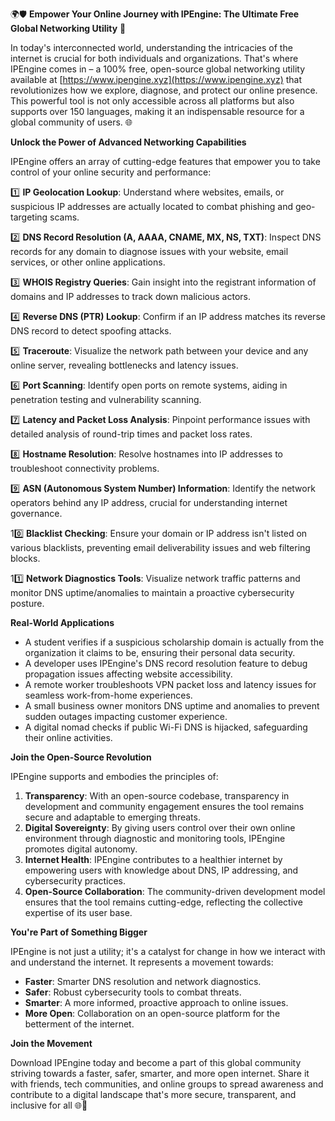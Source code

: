 🌍🛡️ **Empower Your Online Journey with IPEngine: The Ultimate Free Global Networking Utility** 🚀

In today's interconnected world, understanding the intricacies of the internet is crucial for both individuals and organizations. That's where IPEngine comes in – a 100% free, open-source global networking utility available at [https://www.ipengine.xyz](https://www.ipengine.xyz) that revolutionizes how we explore, diagnose, and protect our online presence. This powerful tool is not only accessible across all platforms but also supports over 150 languages, making it an indispensable resource for a global community of users. 🌐

**Unlock the Power of Advanced Networking Capabilities**

IPEngine offers an array of cutting-edge features that empower you to take control of your online security and performance:

1️⃣ **IP Geolocation Lookup**: Understand where websites, emails, or suspicious IP addresses are actually located to combat phishing and geo-targeting scams.

2️⃣ **DNS Record Resolution (A, AAAA, CNAME, MX, NS, TXT)**: Inspect DNS records for any domain to diagnose issues with your website, email services, or other online applications.

3️⃣ **WHOIS Registry Queries**: Gain insight into the registrant information of domains and IP addresses to track down malicious actors.

4️⃣ **Reverse DNS (PTR) Lookup**: Confirm if an IP address matches its reverse DNS record to detect spoofing attacks.

5️⃣ **Traceroute**: Visualize the network path between your device and any online server, revealing bottlenecks and latency issues.

6️⃣ **Port Scanning**: Identify open ports on remote systems, aiding in penetration testing and vulnerability scanning.

7️⃣ **Latency and Packet Loss Analysis**: Pinpoint performance issues with detailed analysis of round-trip times and packet loss rates.

8️⃣ **Hostname Resolution**: Resolve hostnames into IP addresses to troubleshoot connectivity problems.

9️⃣ **ASN (Autonomous System Number) Information**: Identify the network operators behind any IP address, crucial for understanding internet governance.

10️⃣ **Blacklist Checking**: Ensure your domain or IP address isn't listed on various blacklists, preventing email deliverability issues and web filtering blocks.

11️⃣ **Network Diagnostics Tools**: Visualize network traffic patterns and monitor DNS uptime/anomalies to maintain a proactive cybersecurity posture.

**Real-World Applications**

- A student verifies if a suspicious scholarship domain is actually from the organization it claims to be, ensuring their personal data security.
- A developer uses IPEngine's DNS record resolution feature to debug propagation issues affecting website accessibility.
- A remote worker troubleshoots VPN packet loss and latency issues for seamless work-from-home experiences.
- A small business owner monitors DNS uptime and anomalies to prevent sudden outages impacting customer experience.
- A digital nomad checks if public Wi-Fi DNS is hijacked, safeguarding their online activities.

**Join the Open-Source Revolution**

IPEngine supports and embodies the principles of:

1. **Transparency**: With an open-source codebase, transparency in development and community engagement ensures the tool remains secure and adaptable to emerging threats.
2. **Digital Sovereignty**: By giving users control over their own online environment through diagnostic and monitoring tools, IPEngine promotes digital autonomy.
3. **Internet Health**: IPEngine contributes to a healthier internet by empowering users with knowledge about DNS, IP addressing, and cybersecurity practices.
4. **Open-Source Collaboration**: The community-driven development model ensures that the tool remains cutting-edge, reflecting the collective expertise of its user base.

**You're Part of Something Bigger**

IPEngine is not just a utility; it's a catalyst for change in how we interact with and understand the internet. It represents a movement towards:

- **Faster**: Smarter DNS resolution and network diagnostics.
- **Safer**: Robust cybersecurity tools to combat threats.
- **Smarter**: A more informed, proactive approach to online issues.
- **More Open**: Collaboration on an open-source platform for the betterment of the internet.

**Join the Movement**

Download IPEngine today and become a part of this global community striving towards a faster, safer, smarter, and more open internet. Share it with friends, tech communities, and online groups to spread awareness and contribute to a digital landscape that's more secure, transparent, and inclusive for all 🌐📡